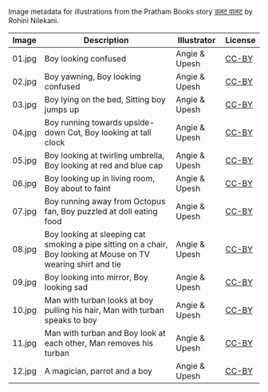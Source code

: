 Image metadata for illustrations from the Pratham Books story [उलट पालट](https://storyweaver.org.in/stories/956-ulat-paalat) by Rohini Nilekani.

Image | Description | Illustrator | License
----- | ----------- | ----------- | -------
01.jpg | Boy looking confused | Angie & Upesh | [CC-BY](https://creativecommons.org/licenses/by/4.0/)
02.jpg | Boy yawning, Boy looking confused | Angie & Upesh | [CC-BY](https://creativecommons.org/licenses/by/4.0/)
03.jpg | Boy lying on the bed, Sitting boy jumps up | Angie & Upesh | [CC-BY](https://creativecommons.org/licenses/by/4.0/)
04.jpg | Boy running towards upside-down Cot, Boy looking at tall clock | Angie & Upesh | [CC-BY](https://creativecommons.org/licenses/by/4.0/)
05.jpg | Boy looking at twirling umbrella, Boy looking at red and blue cap | Angie & Upesh | [CC-BY](https://creativecommons.org/licenses/by/4.0/)
06.jpg | Boy looking up in living room, Boy about to faint | Angie & Upesh | [CC-BY](https://creativecommons.org/licenses/by/4.0/)
07.jpg | Boy running away from Octopus fan, Boy puzzled at doll eating food | Angie & Upesh | [CC-BY](https://creativecommons.org/licenses/by/4.0/)
08.jpg | Boy looking at sleeping cat smoking a pipe sitting on a chair, Boy looking at Mouse on TV wearing shirt and tie | Angie & Upesh | [CC-BY](https://creativecommons.org/licenses/by/4.0/)
09.jpg | Boy looking into mirror, Boy looking sad | Angie & Upesh | [CC-BY](https://creativecommons.org/licenses/by/4.0/)
10.jpg | Man with turban looks at boy pulling his hair, Man with turban speaks to boy | Angie & Upesh | [CC-BY](https://creativecommons.org/licenses/by/4.0/)
11.jpg | Man with turban and Boy look at each other, Man removes his turban | Angie & Upesh | [CC-BY](https://creativecommons.org/licenses/by/4.0/)
12.jpg | A magician, parrot and a boy | Angie & Upesh | [CC-BY](https://creativecommons.org/licenses/by/4.0/)
